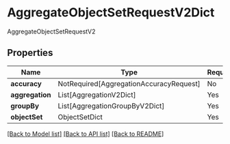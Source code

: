 # AggregateObjectSetRequestV2Dict

AggregateObjectSetRequestV2

## Properties
| Name | Type | Required | Description |
| ------------ | ------------- | ------------- | ------------- |
**accuracy** | NotRequired[AggregationAccuracyRequest] | No |  |
**aggregation** | List[AggregationV2Dict] | Yes |  |
**groupBy** | List[AggregationGroupByV2Dict] | Yes |  |
**objectSet** | ObjectSetDict | Yes |  |


[[Back to Model list]](../../README.md#documentation-for-models) [[Back to API list]](../../README.md#documentation-for-api-endpoints) [[Back to README]](../../README.md)
